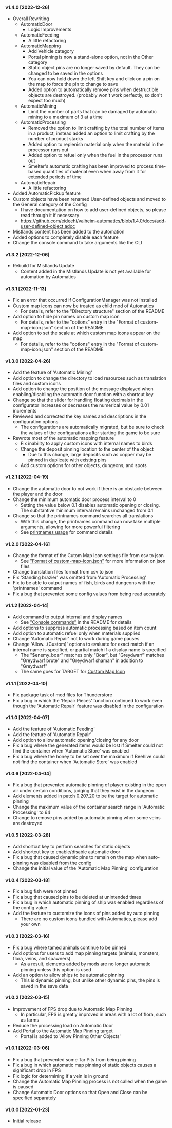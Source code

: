 #### v1.4.0 [2022-12-26]
- Overall Rewriting
  * AutomaticDoor
    - Logic Improvements
  * AutomaticFeeding
    - A little refactoring
  * AutomaticMapping
    - Add Vehicle category
    - Portal pinning is now a stand-alone option, not in the Other category
    - Static object pins are no longer saved by default. They can be changed to be saved in the options
    - You can now hold down the left Shift key and click on a pin on the map to force the pin to change to save
    - Added option to automatically remove pins when destructible objects are destroyed. (probably won't work perfectly, so don't expect too much)
  * AutomaticMining
    - Limit the number of parts that can be damaged by automatic mining to a maximum of 3 at a time
  * AutomaticProcessing
    - Removed the option to limit crafting by the total number of items in a product, instead added an option to limit crafting by the number of product stacks
    - Added option to replenish material only when the material in the processor runs out
    - Added option to refuel only when the fuel in the processor runs out
    - Smelter's automatic crafting has been improved to process time-based quantities of material even when away from it for extended periods of time
  * AutomaticRepair
    - A little refactoring
- Added AutomaticPickup feature
- Custom objects have been renamed User-defined objects and moved to the General category of the Config
  * I have documentation on how to add user-defined objects, so please read through it if necessary
  * https://github.com/eideehi/valheim-automatics/blob/1.4.0/docs/add-user-defined-object.adoc
- Mistlands content has been added to the automation
- Added options to completely disable each feature
- Change the console command to take arguments like the CLI

#### v1.3.2 [2022-12-06]
- Rebuild for Mistlands Update
  * Content added in the Mistlands Update is not yet available for automation by Automatics

#### v1.3.1 [2022-11-13]
- Fix an error that occurred if ConfigurationManager was not installed
- Custom map icons can now be treated as child mod of Automatics
  * For details, refer to the "Directory structure" section of the README
- Add option to hide pin names on custom map icon
  * For details, refer to the "options" entry in the "Format of custom-map-icon.json" section of the README
- Add option to set the scale at which custom map icons appear on the map
  * For details, refer to the "options" entry in the "Format of custom-map-icon.json" section of the README

#### v1.3.0 [2022-04-26]
- Add the feature of 'Automatic Mining'
- Add option to change the directory to load resources such as translation files and custom icons
- Add option to change the position of the message displayed when enabling/disabling the automatic door function with a shortcut key
- Change so that the slider for handling floating decimals in the configurator increases or decreases the numerical value by 0.01 increments
- Reviewed and corrected the key names and descriptions in the configuration options
  * The configurations are automatically migrated, but be sure to check the values of the configurations after starting the game to be sure
- Rewrote most of the automatic mapping feature
  * Fix inability to apply custom icons with internal names to birds
  * Change the deposit pinning location to the center of the object
    - Due to this change, large deposits such as copper may be pinned in duplicate with existing pins
  * Add custom options for other objects, dungeons, and spots

#### v1.2.1 [2022-04-19]
- Change the automatic door to not work if there is an obstacle between the player and the door
- Change the minimum automatic door process interval to 0
  * Setting the value below 0.1 disables automatic opening or closing. The substantive minimum interval remains unchanged from 0.1
- Change so that the printnames command searches all translations
  * With this change, the printnames command can now take multiple arguments, allowing for more powerful filtering
  * See [printnames usage](https://github.com/eideehi/valheim-automatics/blob/1.2.1/README.adoc#printnames-wordregexp) for command details

#### v1.2.0 [2022-04-16]
- Change the format of the Cutom Map Icon settings file from csv to json
  * See ["Format of custom-map-icon.json"](https://github.com/eideehi/valheim-automatics/tree/1.2.0/README.adoc#format-of-custom-map-iconjson) for more information on json files
- Change translation files format from csv to json
- Fix 'Standing brazier' was omitted from 'Automatic Processing'
- Fix to be able to output names of fish, birds and dungeons with the 'printnames' command
- Fix a bug that prevented some config values from being read accurately

#### v1.1.2 [2022-04-14]
- Add command to output internal and display names
  * See ["Console commands"](https://github.com/eideehi/valheim-automatics/tree/1.1.2/README.adoc#console-commands) in the README for details
- Add options to suppress automatic processing based on item count
- Add option to automatic refuel only when materials supplied
- Change 'Automatic Repair' not to work during game pauses
- Change 'Allow...(Custom)' options to evaluate for exact match if an internal name is specified, or partial match if a display name is specified
  * The "$enemy_boar" matches only "Boar", but "Greydwarf" matches "Greydwarf brute" and "Greydwarf shaman" in addition to "Greydwarf"
  * The same goes for TARGET for [Custom Map Icon](https://github.com/eideehi/valheim-automatics/tree/1.1.2/README.adoc#custom-map-icons)

#### v1.1.1 [2022-04-10]
- Fix package task of mod files for Thunderstore
- Fix a bug in which the 'Repair Pieces' function continued to work even though the 'Automatic Repair' feature was disabled in the configuration

#### v1.1.0 [2022-04-07]
- Add the feature of 'Automatic Feeding'
- Add the feature of 'Automatic Repair'
- Add option to allow automatic opening/closing for any door
- Fix a bug where the generated items would be lost if Smelter could not find the container when 'Automatic Store' was enabled
- Fix a bug where the honey to be set over the maximum if Beehive could not find the container when 'Automatic Store' was enabled

#### v1.0.6 [2022-04-04]
- Fix a bug that prevented automatic pinning of player existing in the open air under certain conditions, judging that they exist in the dungeon
- Add elements added in patch 0.207.20 to be the target for automatic pinning
- Change the maximum value of the container search range in 'Automatic Processing' to 64
- Change to remove pins added by automatic pinning when some veins are destroyed

#### v1.0.5 [2022-03-28]
- Add shortcut key to perform searches for static objects
- Add shortcut key to enable/disable automatic door
- Fix a bug that caused dynamic pins to remain on the map when auto-pinning was disabled from the config
- Change the initial value of the 'Automatic Map Pinning' configuration

#### v1.0.4 [2022-03-18]
- Fix a bug fish were not pinned
- Fix a bug that caused pins to be deleted at unintended times
- Fix a bug in which automatic pinning of ship was enabled regardless of the config value
- Add the feature to customize the icons of pins added by auto pinning
  * There are no custom icons bundled with Automatics, please add your own

#### v1.0.3 [2022-03-16]
- Fix a bug where tamed animals continue to be pinned
- Add options for users to add map pinning targets (animals, monsters, flora, veins, and spawners)
  * As a result, elements added by mods are no longer automatic pinning unless this option is used
- Add an option to allow ships to be automatic pinning
  * This is dynamic pinning, but unlike other dynamic pins, the pins is saved in the save data

#### v1.0.2 [2022-03-15]
- Improvement of FPS drop due to Automatic Map Pinning
  * In particular, FPS is greatly improved in areas with a lot of flora, such as farms
- Reduce the processing load on Automatic Door
- Add Portal to the Automatic Map Pinning target
  * Portal is added to 'Allow Pinning Other Objects'

#### v1.0.1 [2022-03-06]
- Fix a bug that prevented some Tar Pits from being pinning
- Fix a bug in which automatic map pinning of static objects causes a significant drop in FPS
- Fix logic for determining if a vein is in ground
- Change the Automatic Map Pinning process is not called when the game is paused
- Change Automatic Door options so that Open and Close can be specified separately

#### v1.0.0 [2022-01-23]
- Initial release
